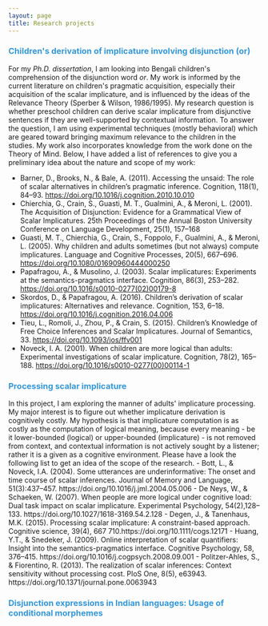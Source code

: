 ```yaml
---
layout: page
title: Research projects
---
```


<h3> <span style="color: #3498DB ;">Children's derivation of implicature involving disjunction (or)</span> </h3> 

For my _Ph.D._ _dissertation_, I am looking into Bengali children's comprehension of the disjunction word _or_. My work is informed by the current literature on children's pragmatic acquisition, especially their acquisition of the scalar implicature, and is influenced by the ideas of the Relevance Theory (Sperber & Wilson, 1986/1995). My research question is whether preschool children can derive scalar implicature from disjunctive sentences if they are well-supported by contextual information. To answer the question, I am using experimental techniques (mostly behavioral) which are geared toward bringing maximum relevance to the children in the studies. My work also incorporates knowledge from the work done on the Theory of Mind.  Below, I have added a list of references to give you a preliminary idea about the nature and scope of my work: 
- Barner, D., Brooks, N., & Bale, A. (2011). Accessing the unsaid: The role of scalar alternatives in children’s pragmatic inference. Cognition, 118(1), 84–93. https://doi.org/10.1016/j.cognition.2010.10.010
- Chierchia, G., Crain, S., Guasti, M. T., Gualmini, A., & Meroni, L. (2001). The Acquisition of Disjunction: Evidence for a Grammatical View of Scalar Implicatures. 25th Proceedings of the Annual Boston University Conference on Language Development, 25(1), 157–168
- Guasti, M. T., Chierchia, G., Crain, S., Foppolo, F., Gualmini, A., & Meroni, L. (2005). Why children and adults sometimes (but not always) compute implicatures. Language and Cognitive Processes, 20(5), 667–696. https://doi.org/10.1080/01690960444000250
- Papafragou, A., & Musolino, J. (2003). Scalar implicatures: Experiments at the semantics-pragmatics interface. Cognition, 86(3), 253–282. https://doi.org/10.1016/s0010-0277(02)00179-8
- Skordos, D., & Papafragou, A. (2016). Children’s derivation of scalar implicatures: Alternatives and relevance. Cognition, 153, 6–18. https://doi.org/10.1016/j.cognition.2016.04.006
- Tieu, L., Romoli, J., Zhou, P., & Crain, S. (2015). Children’s Knowledge of Free Choice Inferences and Scalar Implicatures. Journal of Semantics, 33. https://doi.org/10.1093/jos/ffv001
- Noveck, I. A. (2001). When children are more logical than adults: Experimental investigations of scalar implicature. Cognition, 78(2), 165–188. https://doi.org/10.1016/s0010-0277(00)00114-1 



<h3> <span style="color: #3498DB ;">Processing scalar implicature </span> </h3> 
In this project, I am exploring the manner of adults' implicature processing. My major interest is to figure out whether implicature derivation is cognitively costly. My hypothesis is that implicature computation is as costly as the computation of logical meaning, because every meaning - be it lower-bounded (logical) or upper-bounded (implicature) - is not removed from context, and contextual information is not actively sought by a listener; rather it is a given as a cognitive environment. Please have a look the following list to get an idea of the scope of the research. 
- Bott, L., & Noveck, I.A. (2004). Some utterances are underinformative: The onset and time course of scalar inferences. Journal of Memory and Language, 51(3):437–457. https://doi.org/10.1016/j.jml.2004.05.006
- De Neys, W., & Schaeken, W. (2007). When people are more logical under cognitive load: Dual task impact on scalar implicature. Experimental Psychology, 54(2),128–133. https://doi.org/10.1027/1618-3169.54.2.128
- Degen, J., & Tanenhaus, M.K. (2015). Processing scalar implicature: A constraint-based approach. Cognitive science, 39(4), 667 710.https://doi.org/10.1111/cogs.12171
- Huang, Y.T., & Snedeker, J. (2009). Online interpretation of scalar quantifiers: Insight into the semantics-pragmatics interface. Cognitive Psychology, 58, 376–415. https://doi.org/10.1016/j.cogpsych.2008.09.001
- Politzer-Ahles, S., & Fiorentino, R. (2013). The realization of scalar inferences: Context sensitivity without processing cost. PloS One, 8(5), e63943. https://doi.org/10.1371/journal.pone.0063943





<h3> <span style="color: #3498DB ;">Disjunction expressions in Indian languages: Usage of conditional morphemes </span> </h3>





